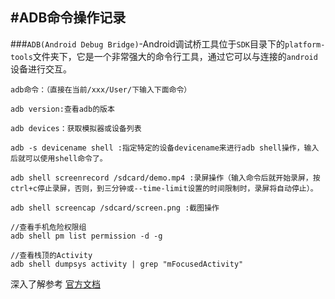 #ADB命令操作记录
---
###`ADB(Android Debug Bridge)`-Android调试桥工具位于`SDK`目录下的`platform-tools`文件夹下，它是一个非常强大的命令行工具，通过它可以与连接的`android`设备进行交互。


	adb命令：（直接在当前/xxx/User/下输入下面命令）

	adb version:查看adb的版本

	adb devices：获取模拟器或设备列表

	adb -s devicename shell :指定特定的设备devicename来进行adb shell操作，输入后就可以使用shell命令了。

	adb shell screenrecord /sdcard/demo.mp4 :录屏操作（输入命令后就开始录屏，按ctrl+c停止录屏，否则，到三分钟或--time-limit设置的时间限制时，录屏将自动停止）。

	adb shell screencap /sdcard/screen.png :截图操作

	//查看手机危险权限组
	adb shell pm list permission -d -g

	//查看栈顶的Activity
	adb shell dumpsys activity | grep "mFocusedActivity"


深入了解参考 [官方文档](https://developer.android.com/studio/command-line/adb.html#IntentSpec,)